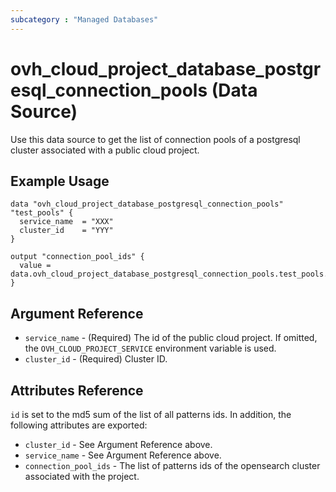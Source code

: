 ```yaml
---
subcategory : "Managed Databases"
---
```


# ovh_cloud_project_database_postgresql_connection_pools (Data Source)

Use this data source to get the list of  connection pools of a postgresql cluster associated with a public cloud project.

## Example Usage

```hcl
data "ovh_cloud_project_database_postgresql_connection_pools" "test_pools" {
  service_name  = "XXX"
  cluster_id    = "YYY"
}

output "connection_pool_ids" {
  value = data.ovh_cloud_project_database_postgresql_connection_pools.test_pools.connection_pool_ids
}
```

## Argument Reference

* `service_name` - (Required) The id of the public cloud project. If omitted,
  the `OVH_CLOUD_PROJECT_SERVICE` environment variable is used.
* `cluster_id` - (Required) Cluster ID.

## Attributes Reference

`id` is set to the md5 sum of the list of all patterns ids. In addition,
the following attributes are exported:

* `cluster_id` - See Argument Reference above.
* `service_name` - See Argument Reference above.
* `connection_pool_ids` - The list of patterns ids of the opensearch cluster associated with the project.
